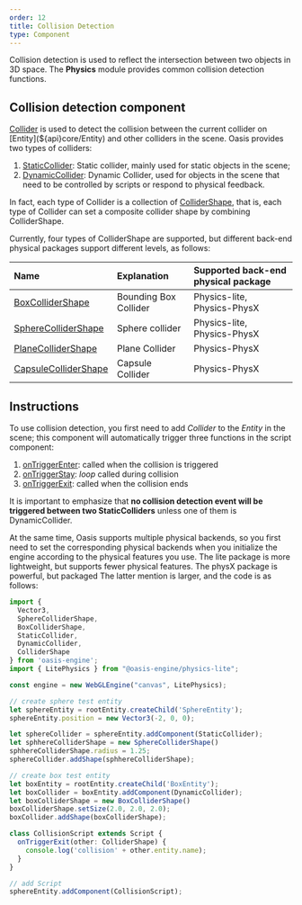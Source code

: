 ```yaml
---
order: 12
title: Collision Detection
type: Component
---
```


Collision detection is used to reflect the intersection between two objects in 3D space. The **Physics** module provides
common collision detection functions.

## Collision detection component

[Collider](${api}core/Collider) is used to detect the collision between the current collider
on [Entity](${api}core/Entity) and other colliders in the scene. Oasis provides two types of colliders:

1. [StaticCollider](${api}core/StaticCollider): Static collider, mainly used for static objects in the scene;
2. [DynamicCollider](${api}core/DynamicCollider): Dynamic Collider, used for objects in the scene that need to be controlled by scripts or respond to
   physical feedback.

In fact, each type of Collider is a collection of [ColliderShape](${api}core/ColliderShape), that is, each type of
Collider can set a composite collider shape by combining ColliderShape.

Currently, four types of ColliderShape are supported, but different back-end physical packages support different levels,
as follows:

| Name | Explanation | Supported back-end physical package |
| :--- | :--- | :--- |
| [BoxColliderShape](${api}core/BoxColliderShape) | Bounding Box Collider | Physics-lite, Physics-PhysX |
| [SphereColliderShape](${api}core/SphereColliderShape) | Sphere collider | Physics-lite, Physics-PhysX |
| [PlaneColliderShape](${api}core/PlaneColliderShape) | Plane Collider | Physics-PhysX |
| [CapsuleColliderShape](${api}core/CapsuleColliderShape) | Capsule Collider | Physics-PhysX |

## Instructions

To use collision detection, you first need to add *Collider* to the *Entity* in the scene; this component will
automatically trigger three functions in the script component:

1. [onTriggerEnter](${docs}script#ontriggerenter): called when the collision is triggered
2. [onTriggerStay](${docs}script#ontriggerstay): *loop* called during collision
3. [onTriggerExit](${docs}script#ontriggerexit): called when the collision ends

It is important to emphasize that **no collision detection event will be triggered between two StaticColliders** unless
one of them is DynamicCollider.

At the same time, Oasis supports multiple physical backends, so you first need to set the corresponding physical backends when you initialize the engine according to the physical features you use. The lite package is more lightweight, but supports fewer physical features. The physX package is powerful, but packaged The latter mention is larger, and the code is as follows:

```typescript
import {
  Vector3,
  SphereColliderShape,
  BoxColliderShape,
  StaticCollider,
  DynamicCollider,
  ColliderShape
} from 'oasis-engine';
import { LitePhysics } from "@oasis-engine/physics-lite";

const engine = new WebGLEngine("canvas", LitePhysics);

// create sphere test entity
let sphereEntity = rootEntity.createChild('SphereEntity');
sphereEntity.position = new Vector3(-2, 0, 0);

let sphereCollider = sphereEntity.addComponent(StaticCollider);
let sphhereColliderShape = new SphereColliderShape()
sphhereColliderShape.radius = 1.25;
sphereCollider.addShape(sphhereColliderShape);

// create box test entity
let boxEntity = rootEntity.createChild('BoxEntity');
let boxCollider = boxEntity.addComponent(DynamicCollider);
let boxColliderShape = new BoxColliderShape()
boxColliderShape.setSize(2.0, 2.0, 2.0);
boxCollider.addShape(boxColliderShape);

class CollisionScript extends Script {
  onTriggerExit(other: ColliderShape) {
    console.log('collision' + other.entity.name);
  }
}

// add Script
sphereEntity.addComponent(CollisionScript);
```

<playground src="lite-collision-detection.ts"></playground>